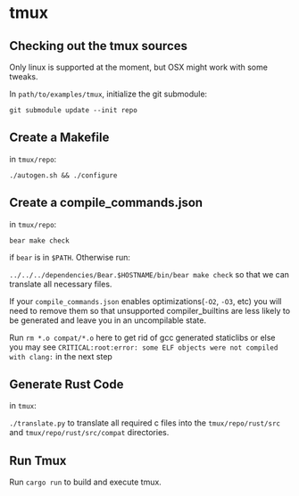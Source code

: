 # tmux

## Checking out the tmux sources

Only linux is supported at the moment, but OSX might work with some tweaks.

In `path/to/examples/tmux`, initialize the git submodule:

`git submodule update --init repo`

## Create a Makefile

in `tmux/repo`:

`./autogen.sh && ./configure`

## Create a compile_commands.json

in `tmux/repo`:

`bear make check`

if `bear` is in `$PATH`. Otherwise run:

`../../../dependencies/Bear.$HOSTNAME/bin/bear make check` so that we can translate all necessary files.

If your `compile_commands.json` enables optimizations(`-O2`, `-O3`, etc) you will need to remove them so that unsupported compiler_builtins are less likely to be generated and leave you in an uncompilable state.

Run `rm *.o compat/*.o` here to get rid of gcc generated staticlibs or else you may see `CRITICAL:root:error: some ELF objects were not compiled with clang:` in the next step

## Generate Rust Code

in `tmux`:

`./translate.py` to translate all required c files into the `tmux/repo/rust/src` and `tmux/repo/rust/src/compat` directories.

## Run Tmux

Run `cargo run` to build and execute tmux.
